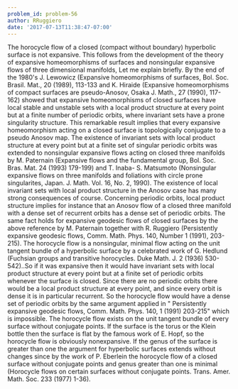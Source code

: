 ```yaml
---
problem_id: problem-56
author: RRuggiero
date: '2017-07-13T11:38:47-07:00'
---
```

The horocycle flow of a closed (compact without boundary) hyperbolic surface
is not expansive. This follows from the development of the theory of expansive
homeomorphisms of surfaces and nonsingular expansive flows of three
dimensional manifolds, Let me explain briefly. By the end of the 1980's J.
Lewowicz (Expansive homeomorphisms of surfaces, Bol. Soc. Brasil. Mat., 20
(1989), 113-133 and K. Hiraide (Expansive homeomorphisms of compact surfaces
are pseudo-Anosov, Osaka J. Math., 27 (1990), 117-162) showed that expansive
homeomorphisms of closed surfaces have local stable and unstable sets with a
local product structure at every point but at a finite number of periodic
orbits, where invariant sets have a prone singularity structure. This
remarkable result implies that every expansive homeomorphism acting on a
closed surface is topologically conjugate to a pseudo Anosov map. The
existence of invariant sets with local product structure at every point but at
a finite set of singular periodic orbits was extended to nonsingular expansive
flows acting on closed three manifolds by M. Paternain (Expansive flows and
the fundamental group, Bol. Soc. Bras. Mat. 24 (1993) 179-199) and T. Inaba-
S. Matsumoto (Nonsingular expansive flows on three manifolds and foliations
with circle prone singularites, Japan. J. Math. Vol. 16, No. 2, 1990). The
existence of local invariant sets with local product structure in the Anosov
case has many strong consequences of course. Concerning periodic orbits, local
product structure implies for instance that an Anosov flow of a closed three
manifold with a dense set of recurrent orbits has a dense set of periodic
orbits. The same fact holds for expansive geodesic flows of closed surfaces by
the above reference by M. Paternain together with R. Ruggiero (Persistently
expansive geodesic flows, Comm. Math. Phys. 140, Number 1 (1991), 203-215).
The horocycle flow is a nonsingular, minimal flow acting on the unit tangent
bundle of a hyperbolic surface by a celebrated work of G. Hedlund (Fuchsian
groups and transitive horocycles. Duke Math. J. 2 (1936) 530-542)..So if it
was expansive then it would have invariant sets with local product structure
at every point but at a finite set of periodic orbits whenever the surface is
closed. Since there are no periodic orbits there would be a local product
structure at every point, and since every orbit is dense it is in particular
recurrent. So the horocycle flow would have a dense set of periodic orbits by
the same argument applied in " Persistently expansive geodesic flows, Comm.
Math. Phys. 140, 1 (1991) 203-215" which is impossible. The horocycle flow
exists on the unit tangent bundle of every surface without conjugate points.
If the surface is the torus or the Klein bottle then the surface is flat by
the famous work of E. Hopf, so the horocycle flow is obviously nonexpansive.
If the genus of the surface is greater than one the argument for hyperbolic
surfaces extends without changes since by the work of P. Eberlein the
horocycle flow of a closed surface without conjugate points and genus greater
than one is minimal (Horocycle flows on certain surfaces without conjugate
points. Trans. Amer. Math. Soc. 233 (1977) 1-36).

